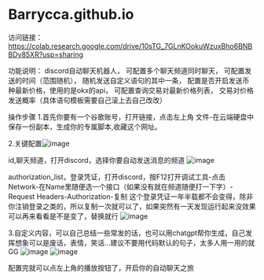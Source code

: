 # Barrycca.github.io
访问链接：https://colab.research.google.com/drive/10sTG_7GLnKOokuWzuxBho6BNBBDy85XR?usp=sharing


功能说明：
discord自动聊天机器人，
可配置多个聊天频道同时聊天，
可配置发送的时间（范围随机），
随机发送自定义语句的其中一条，
配置是否开启发送币种最新价格，使用的是okx的api，
可配置查询交易对最新价格列表，
交易对价格发送概率（具体语句模板需要自己滚上去自己改改）


操作步骤
1.首先你要有一个谷歌账号，打开链接，点击左上角 文件-在云端硬盘中保存一份副本，生成你的专属脚本,收藏这个网址。


2.关键配置![image](https://github.com/Barrycca/Barrycca.github.io/assets/25716101/5e94d7c9-ef99-4f1d-b363-2dda10bc1b60)

id,聊天频道，打开discord，选择你要自动发送消息的频道
![image](https://github.com/Barrycca/Barrycca.github.io/assets/25716101/6d17ac4c-03a7-41f0-a59d-584b459e2450)

authorization_list，登录凭证，打开discord，按F12打开调试工具-点击Network-在Name里随便选一个接口（如果没有就在频道随便打一下字）-Request Headers-Authorization-复制
这个登录凭证一年半载都不会变得，除非你注销登录之类的，所以复制一次就可以了，如果突然有一天发现运行起来没效果可以再来看看是不是变了，替换就行
![image](https://github.com/Barrycca/Barrycca.github.io/assets/25716101/0ae5d2d9-fb76-44c9-8e66-04da0e21eb34)


3.自定义内容，可以自己总结一些常发的话，也可以用chatgpt帮你生成，自己发挥想象可以是废话，表情，笑话...建议不要用代码默认的句子，太多人用一用的就GG
![image](https://github.com/Barrycca/Barrycca.github.io/assets/25716101/803efa93-1b50-4b85-9cad-8e9f5d8a17f5)
![image](https://github.com/Barrycca/Barrycca.github.io/assets/25716101/4ec336e4-1bea-410c-9fc0-205f1589f327)

配置完就可以点左上角的播放按钮了，开启你的自动聊天之旅
